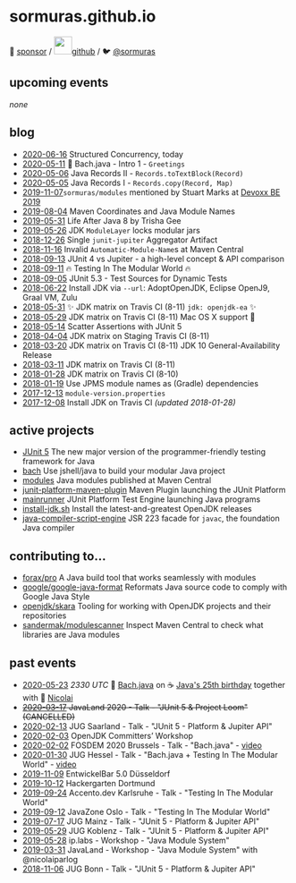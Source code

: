 # sormuras.github.io

💖 [sponsor](https://github.com/sponsors/sormuras)
/ <img src="https://github.githubassets.com/images/icons/emoji/octocat.png?v8" width="32">[github](https://github.com/sormuras)
/ 🐦 [@sormuras](https://twitter.com/sormuras)

## upcoming events

_none_

## blog

- [2020-06-16](blog/2020-06-16-structured-concurrency-today.md) Structured Concurrency, today
- [2020-05-11](blog/2020-05-11-bach-intro-1.md) 🎼 Bach.java - Intro 1 - `Greetings`
- [2020-05-06](blog/2020-05-06-records-to-text-block.md) Java Records II - `Records.toTextBlock(Record)`
- [2020-05-05](blog/2020-05-05-records-copy.md) Java Records I - `Records.copy(Record, Map)`
- [2019-11-07](https://github.com/sormuras/modules)`sormuras/modules` mentioned by Stuart Marks at [Devoxx BE 2019](https://youtu.be/qKeMB7OoGJk?t=2562)
- [2019-08-04](blog/2019-08-04-maven-coordinates-and-java-module-names.md) Maven Coordinates and Java Module Names
- [2019-05-31](blog/2019-05-31-life-after-java-8-by-trisha-gee.md) Life After Java 8 by Trisha Gee
- [2019-05-26](blog/2019-05-26-jdk-module-layer-class-loader.md) JDK `ModuleLayer` locks modular jars
- [2018-12-26](blog/2018-12-26-junit-jupiter-aggregator.md) Single `junit-jupiter` Aggregator Artifact
- [2018-11-16](blog/2018-11-16-invalid-automatic-module-names.md) Invalid `Automatic-Module-Name`s at Maven Central
- [2018-09-13](blog/2018-09-13-junit-4-core-vs-jupiter-api.md) JUnit 4 vs Jupiter - a high-level concept & API comparison
- [2018-09-11](blog/2018-09-11-testing-in-the-modular-world.md) 🔥 Testing In The Modular World 🔥
- [2018-09-05](blog/2018-09-05-junit-5.3-dynamic-test-source.md) JUnit 5.3 - Test Sources for Dynamic Tests
- [2018-06-22](blog/2018-06-22-jdk-matrix.md) Install JDK via `--url`: AdoptOpenJDK, Eclipse OpenJ9, Graal VM, Zulu
- [2018-05-31](blog/2018-05-31-jdk-matrix.md) ✨ JDK matrix on Travis CI (8-11) `jdk: openjdk-ea` ✨
- [2018-05-29](blog/2018-05-29-jdk-matrix.md) JDK matrix on Travis CI (8-11) Mac OS X support 🍏
- [2018-05-14](blog/2018-05-14-junit5-scatter-assertions.md) Scatter Assertions with JUnit 5
- [2018-04-04](blog/2018-04-04-jdk-matrix.md) JDK matrix on Staging Travis CI (8-11)
- [2018-03-20](blog/2018-03-20-jdk-matrix.md) JDK matrix on Travis CI (8-11) JDK 10 General-Availability Release
- [2018-03-11](blog/2018-03-11-jdk-matrix.md) JDK matrix on Travis CI (8-11)
- [2018-01-28](blog/2018-01-28-jdk-matrix.md) JDK matrix on Travis CI (8-10)
- [2018-01-19](blog/2018-01-19-mod2mav.md) Use JPMS module names as (Gradle) dependencies
- [2017-12-13](blog/2017-12-13-module-info-properties.md) `module-version.properties`
- [2017-12-08](blog/2017-12-08-install-jdk-on-travis.md) Install JDK on Travis CI _(updated 2018-01-28)_

## active projects

- [JUnit 5](https://junit.org) The new major version of the programmer-friendly testing framework for Java
- [bach](https://github.com/sormuras/bach) Use jshell/java to build your modular Java project
- [modules](https://github.com/sormuras/modules) Java modules published at Maven Central
- [junit-platform-maven-plugin](https://github.com/sormuras/junit-platform-maven-plugin) Maven Plugin launching the JUnit Platform
- [mainrunner](https://github.com/sormuras/mainrunner) JUnit Platform Test Engine launching Java programs
- [install-jdk.sh](https://github.com/sormuras/bach#install-jdksh) Install the latest-and-greatest OpenJDK releases
- [java-compiler-script-engine](https://github.com/sormuras/java-compiler-script-engine) JSR 223 facade for `javac`, the foundation Java compiler

## contributing to...

- [forax/pro](https://github.com/forax/pro) A Java build tool that works seamlessly with modules
- [google/google-java-format](https://github.com/google/google-java-format) Reformats Java source code to comply with Google Java Style
- [openjdk/skara](https://github.com/openjdk/skara) Tooling for working with OpenJDK projects and their repositories
- [sandermak/modulescanner](https://github.com/sandermak/modulescanner) Inspect Maven Central to check what libraries are Java modules

## past events

- [2020-05-23](https://blog.codefx.org/25-hours-of-java) _2330 UTC_ 🎼 [Bach.java](https://github.com/sormuras/bach) on ☕ [Java's 25th birthday](https://twitter.com/java/status/1260630982337667072) together with 🤠 [Nicolai](https://twitter.com/nipafx)
- ~~[2020-03-17](https://programm.javaland.eu/2020/#/scheduledEvent/590918) JavaLand 2020 - Talk - "JUnit 5 & Project Loom" (CANCELLED)~~
- [2020-02-13](https://www.meetup.com/de-DE/Java-User-Group-Saarland-jugsaar/events/266878874) JUG Saarland - Talk - "JUnit 5 - Platform & Jupiter API"
- [2020-02-03](https://openjdk.java.net/workshop) OpenJDK Committers’ Workshop
- [2020-02-02](https://fosdem.org/2020/schedule/event/bach) FOSDEM 2020 Brussels - Talk - "Bach.java" - [video](https://fosdem.org/2020/schedule/event/bach)
- [2020-01-30](https://www.meetup.com/Java-User-Group-Hessen-JUGH/events/265768496) JUG Hessel - Talk - "Bach.java + Testing In The Modular World" - [video](https://www.youtube.com/watch?v=9mNWVeRZuU8)
- [2019-11-09](https://www.meetup.com/de-DE/rheinJUG/events/265467649/) EntwickelBar 5.0 Düsseldorf
- [2019-10-12](https://www.meetup.com/de-DE/Softwerkskammer-Ruhrgebiet/events/259817215/) Hackergarten Dortmund
- [2019-09-24](https://accento.dev) Accento.dev Karlsruhe - Talk - "Testing In The Modular World"
- [2019-09-12](https://2019.javazone.no) JavaZone Oslo - Talk - "Testing In The Modular World"
- [2019-07-17](https://www.meetup.com/JUG-Mainz/events/262059653) JUG Mainz - Talk - "JUnit 5 - Platform & Jupiter API"
- [2019-05-29](https://www.meetup.com/Java-User-Group-Koblenz/events/261282474) JUG Koblenz - Talk -  "JUnit 5 - Platform & Jupiter API"
- [2019-05-28](https://www.iplabs.de) ip.labs - Workshop -  "Java Module System"
- [2019-03-31](https://programm.javaland.eu/2019/#/scheduledEvent/569055) JavaLand - Workshop - "Java Module System" with @nicolaiparlog
- [2018-11-06](https://www.meetup.com/JUG-Bonn/events/251268745) JUG Bonn - Talk - "JUnit 5 - Platform & Jupiter API"
